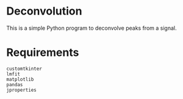 # Deconvolution
This is a simple Python program to deconvolve peaks from a signal.

# Requirements
```commandline
customtkinter
lmfit
matplotlib
pandas
jproperties
```
